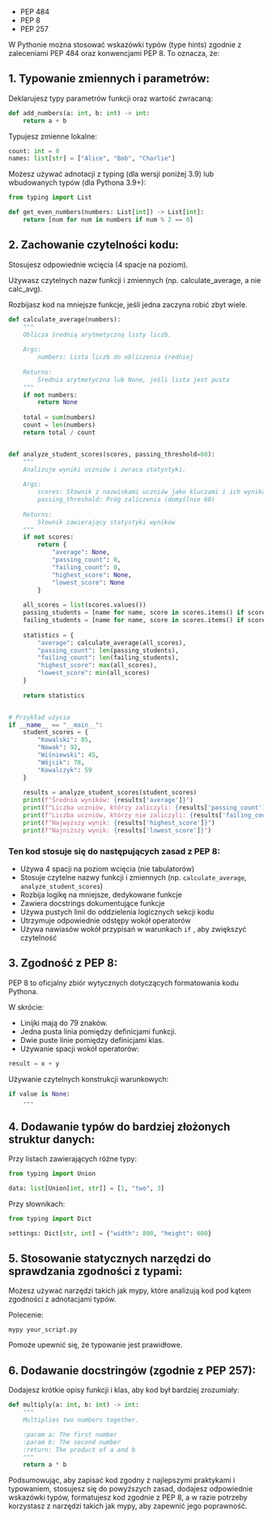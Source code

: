 - PEP 484
- PEP 8
- PEP 257

W Pythonie można stosować wskazówki typów (type hints) zgodnie z zaleceniami PEP 484 oraz konwencjami PEP 8. To oznacza, że:
## 1.	Typowanie zmiennych i parametrów:

Deklarujesz typy parametrów funkcji oraz wartość zwracaną:

```py
def add_numbers(a: int, b: int) -> int:
    return a + b
```

Typujesz zmienne lokalne:

```py
count: int = 0
names: list[str] = ["Alice", "Bob", "Charlie"]
```

Możesz używać adnotacji z typing (dla wersji poniżej 3.9) lub wbudowanych typów (dla Pythona 3.9+):

```py
from typing import List

def get_even_numbers(numbers: List[int]) -> List[int]:
    return [num for num in numbers if num % 2 == 0]
```

## 2.	Zachowanie czytelności kodu:

Stosujesz odpowiednie wcięcia (4 spacje na poziom).

Używasz czytelnych nazw funkcji i zmiennych (np. calculate_average, a nie calc_avg).

Rozbijasz kod na mniejsze funkcje, jeśli jedna zaczyna robić zbyt wiele.

```py
def calculate_average(numbers):
    """
    Oblicza średnią arytmetyczną listy liczb.
    
    Args:
        numbers: Lista liczb do obliczenia średniej
        
    Returns:
        Średnia arytmetyczna lub None, jeśli lista jest pusta
    """
    if not numbers:
        return None
    
    total = sum(numbers)
    count = len(numbers)
    return total / count


def analyze_student_scores(scores, passing_threshold=60):
    """
    Analizuje wyniki uczniów i zwraca statystyki.
    
    Args:
        scores: Słownik z nazwiskami uczniów jako kluczami i ich wynikami jako wartościami
        passing_threshold: Próg zaliczenia (domyślnie 60)
        
    Returns:
        Słownik zawierający statystyki wyników
    """
    if not scores:
        return {
            "average": None,
            "passing_count": 0,
            "failing_count": 0,
            "highest_score": None,
            "lowest_score": None
        }
    
    all_scores = list(scores.values())
    passing_students = [name for name, score in scores.items() if score >= passing_threshold]
    failing_students = [name for name, score in scores.items() if score < passing_threshold]
    
    statistics = {
        "average": calculate_average(all_scores),
        "passing_count": len(passing_students),
        "failing_count": len(failing_students),
        "highest_score": max(all_scores),
        "lowest_score": min(all_scores)
    }
    
    return statistics


# Przykład użycia
if __name__ == "__main__":
    student_scores = {
        "Kowalski": 85,
        "Nowak": 92,
        "Wiśniewski": 45,
        "Wójcik": 78,
        "Kowalczyk": 59
    }
    
    results = analyze_student_scores(student_scores)
    print(f"Średnia wyników: {results['average']}")
    print(f"Liczba uczniów, którzy zaliczyli: {results['passing_count']}")
    print(f"Liczba uczniów, którzy nie zaliczyli: {results['failing_count']}")
    print(f"Najwyższy wynik: {results['highest_score']}")
    print(f"Najniższy wynik: {results['lowest_score']}")
```

### Ten kod stosuje się do następujących zasad z PEP 8:

- Używa 4 spacji na poziom wcięcia (nie tabulatorów)
- Stosuje czytelne nazwy funkcji i zmiennych (np. ```calculate_average```, ```analyze_student_scores```)
- Rozbija logikę na mniejsze, dedykowane funkcje
- Zawiera docstrings dokumentujące funkcje
- Używa pustych linii do oddzielenia logicznych sekcji kodu
- Utrzymuje odpowiednie odstępy wokół operatorów
- Używa nawiasów wokół przypisań w warunkach ```if``` , aby zwiększyć czytelność

## 3.	Zgodność z PEP 8:

PEP 8 to oficjalny zbiór wytycznych dotyczących formatowania kodu Pythona.

W skrócie:
- Linijki mają do 79 znaków.
- Jedna pusta linia pomiędzy definicjami funkcji.
- Dwie puste linie pomiędzy definicjami klas.
- Używanie spacji wokół operatorów:

```py
result = x + y
```


Używanie czytelnych konstrukcji warunkowych:

```py
if value is None:
    ...
```

## 4. Dodawanie typów do bardziej złożonych struktur danych:

Przy listach zawierających różne typy:

```py
from typing import Union

data: list[Union[int, str]] = [1, "two", 3]
```

Przy słownikach:

```py
from typing import Dict

settings: Dict[str, int] = {"width": 800, "height": 600}
```

## 5. Stosowanie statycznych narzędzi do sprawdzania zgodności z typami:

Możesz używać narzędzi takich jak mypy, które analizują kod pod kątem zgodności z adnotacjami typów.

Polecenie:

```
mypy your_script.py
```


Pomoże upewnić się, że typowanie jest prawidłowe.

## 6. Dodawanie docstringów (zgodnie z PEP 257):

Dodajesz krótkie opisy funkcji i klas, aby kod był bardziej zrozumiały:

```py
def multiply(a: int, b: int) -> int:
    """
    Multiplies two numbers together.

    :param a: The first number
    :param b: The second number
    :return: The product of a and b
    """
    return a * b
```

Podsumowując, aby zapisać kod zgodny z najlepszymi praktykami i typowaniem, stosujesz się do powyższych zasad, dodajesz odpowiednie wskazówki typów, formatujesz kod zgodnie z PEP 8, a w razie potrzeby korzystasz z narzędzi takich jak mypy, aby zapewnić jego poprawność.
